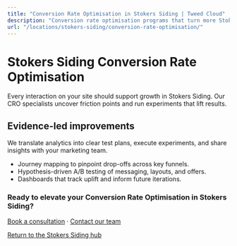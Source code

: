 ```yaml
---
title: "Conversion Rate Optimisation in Stokers Siding | Tweed Cloud"
description: "Conversion rate optimisation programs that turn more Stokers Siding visitors into customers."
url: "/locations/stokers-siding/conversion-rate-optimisation/"
---
```


# Stokers Siding Conversion Rate Optimisation

Every interaction on your site should support growth in Stokers Siding. Our CRO specialists uncover friction points and run experiments that lift results.

## Evidence-led improvements

We translate analytics into clear test plans, execute experiments, and share insights with your marketing team.

- Journey mapping to pinpoint drop-offs across key funnels.
- Hypothesis-driven A/B testing of messaging, layouts, and offers.
- Dashboards that track uplift and inform future iterations.

### Ready to elevate your Conversion Rate Optimisation in Stokers Siding?

[Book a consultation](/consultation/) · [Contact our team](/contact/)

[Return to the Stokers Siding hub](/locations/stokers-siding/)
